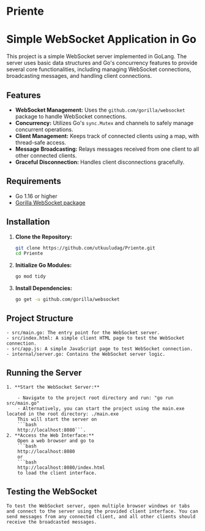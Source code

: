 # Priente

# Simple WebSocket Application in Go

This project is a simple WebSocket server implemented in GoLang. The server uses basic data structures and Go's concurrency features to provide several core functionalities, including managing WebSocket connections, broadcasting messages, and handling client connections.

## Features

- **WebSocket Management:** Uses the `github.com/gorilla/websocket` package to handle WebSocket connections.
- **Concurrency:** Utilizes Go's `sync.Mutex` and channels to safely manage concurrent operations.
- **Client Management:** Keeps track of connected clients using a map, with thread-safe access.
- **Message Broadcasting:** Relays messages received from one client to all other connected clients.
- **Graceful Disconnection:** Handles client disconnections gracefully.

## Requirements

- Go 1.16 or higher
- [Gorilla WebSocket package](https://github.com/gorilla/websocket)

## Installation

1. **Clone the Repository:**

   ```bash
   git clone https://github.com/utkuuludag/Priente.git
   cd Priente

2. **Initialize Go Modules:**

    ```bash
    go mod tidy

3. **Install Dependencies:**
    ```bash
    go get -u github.com/gorilla/websocket


## **Project Structure**
    - src/main.go: The entry point for the WebSocket server.
    - src/index.html: A simple client HTML page to test the WebSocket connection.
    - src/app.js: A simple JavaScript page to test WebSocket connection.
    - internal/server.go: Contains the WebSocket server logic.

## **Running the Server**
    1. **Start the WebSocket Server:**

        - Navigate to the project root directory and run: "go run src/main.go"
        - Alternatively, you can start the project using the main.exe located in the root directory: ./main.exe
        This will start the server on 
        ```bash
        http://localhost:8080```.
    2. **Access the Web Interface:**
        Open a web browser and go to 
        ```bash
        http://localhost:8080 
        or 
        ```bash
        http://localhost:8080/index.html 
        to load the client interface.

## **Testing the WebSocket**
    To test the WebSocket server, open multiple browser windows or tabs and connect to the server using the provided client interface. You can send messages from any connected client, and all other clients should receive the broadcasted messages.
